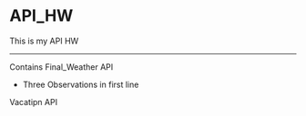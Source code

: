# API_HW
This is my API HW
_________________
Contains Final_Weather API
- Three Observations in first line

Vacatipn API
